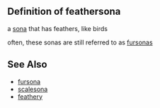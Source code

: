 ## Definition of feathersona

a [sona](./sona) that has feathers, like birds

often, these sonas are still referred to as [fursonas](./fursona)

## See Also

- [fursona](./fursona)
- [scalesona](./scalesona)
- [feathery](./feathery)
